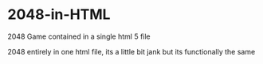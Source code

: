 # 2048-in-HTML
2048 Game contained in a single html 5 file

2048 entirely in one html file, its a little bit jank but its functionally the same
